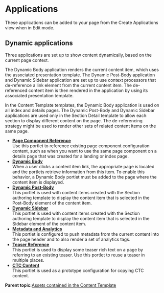 # Applications 

These applications can be added to your page from the Create Applications view when in Edit mode.

## Dynamic applications

Three applications are set up to show content dynamically, based on the current page context.

The Dynamic Body application renders the current content item, which uses the associated presentation template. The Dynamic Post-Body application and Dynamic Sidebar application are set up to use context processors that de-reference a link element from the current content item. The de-referenced content item is then rendered in the application by using its associated presentation template.

In the Content Template templates, the Dynamic Body application is used on all index and details pages. The Dynamic Post-Body and Dynamic Sidebar applications are used only in the Section Detail template to allow each section to display different content on the page. The de-referencing strategy might be used to render other sets of related content items on the same page.

-   **[Page Component Reference ](../ctc/ctc-portlet-component-configuration-reference.md)**  
Use this portlet to reference existing page component configuration content, such as when you want to use the same page component on a details page that was created for a landing or index page.
-   **[Dynamic Body ](../ctc/ctc-portlet-dynamic-body.md)**  
When a user clicks a content item link, the appropriate page is located and the portlets retrieve information from this item. To enable this behavior, a Dynamic Body portlet must be added to the page where the content item is displayed.
-   **[Dynamic Post-Body ](../ctc/ctc-portlet-dynamic-post-body.md)**  
This portlet is used with content items created with the Section authoring template to display the content item that is selected in the Post-Body element of the content item.
-   **[Dynamic Sidebar ](../ctc/ctc-portlet-dynamic-sidebar.md)**  
This portlet is used with content items created with the Section authoring template to display the content item that is selected in the Sidebar element of the content item.
-   **[Metadata and Analytics ](../ctc/ctc-portlet-metadata-analytics.md)**  
This portlet is configured to push metadata from the current content into the page header and to also render a set of analytics tags.
-   **[Teaser Reference ](../ctc/ctc-portlet-teaser-reference.md)**  
This portlet is used to display some teaser rich text on a page by referring to an existing teaser. Use this portlet to reuse a teaser in multiple places.
-   **[CTC Content ](../ctc/ctc-portlet-ctc-content.md)**  
This portlet is used as a prototype configuration for copying CTC content.

**Parent topic:**[Assets contained in the Content Template ](../ctc/ctc-assets.md)

